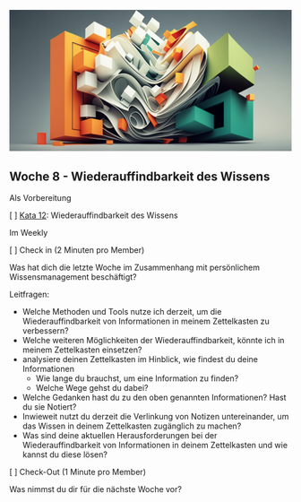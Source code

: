 ![Wiederauffindbarkeit des Wissens](images/woche8.png)

## Woche 8 - Wiederauffindbarkeit des Wissens



Als Vorbereitung

[ ] [Kata 12](2-1-Kata-12.md): Wiederauffindbarkeit des Wissens

Im Weekly

[ ] Check in (2 Minuten pro Member)

Was hat dich die letzte Woche im Zusammenhang mit persönlichem Wissensmanagement beschäftigt?

Leitfragen:
- Welche Methoden und Tools nutze ich derzeit, um die Wiederauffindbarkeit von Informationen in meinem Zettelkasten zu verbessern?
- Welche weiteren Möglichkeiten der Wiederauffindbarkeit, könnte ich in meinem Zettelkasten einsetzen?
- analysiere deinen Zettelkasten im Hinblick, wie findest du deine Informationen
	- Wie lange du brauchst, um eine Information zu finden?
	- Welche Wege gehst du dabei?
- Welche Gedanken hast du zu den oben genannten Informationen? Hast du sie Notiert?
- Inwieweit nutzt du derzeit die Verlinkung von Notizen untereinander, um das Wissen in deinem Zettelkasten zugänglich zu machen?
- Was sind deine aktuellen Herausforderungen bei der Wiederauffindbarkeit von Informationen in deinem Zettelkasten und wie kannst du diese lösen?

[ ] Check-Out (1 Minute pro Member)

Was nimmst du dir für die nächste Woche vor?

<script src="https://giscus.app/client.js"
        data-repo="cogneon/lernos-zettelkasten"
        data-repo-id="R_kgDOI5YY1w"
        data-category="Announcements"
        data-category-id="DIC_kwDOI5YY184CUTx3"
        data-mapping="pathname"
        data-strict="0"
        data-reactions-enabled="1"
        data-emit-metadata="0"
        data-input-position="bottom"
        data-theme="light"
        data-lang="de"
        crossorigin="anonymous"
        async>
</script>
